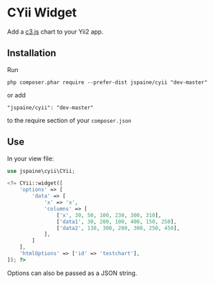 CYii Widget
===========

Add a [c3.js](http://c3js.org/) chart to your Yii2 app.

Installation
------------

Run
```
php composer.phar require --prefer-dist jspaine/cyii "dev-master"
```

or add
```
"jspaine/cyii": "dev-master"
```

to the require section of your `composer.json`


Use
---
In your view file:
```php
use jspaine\cyii\CYii;

<?= CYii::widget([
    'options' => [
        'data' => [
            'x' => 'x',
            'columns' => [
                ['x', 30, 50, 100, 230, 300, 310],
                ['data1', 30, 200, 100, 400, 150, 250],
                ['data2', 130, 300, 200, 300, 250, 450],
            ],
        ]
    ],
    'htmlOptions' => ['id' => 'testchart'],
]); ?>
```

Options can also be passed as a JSON string.
